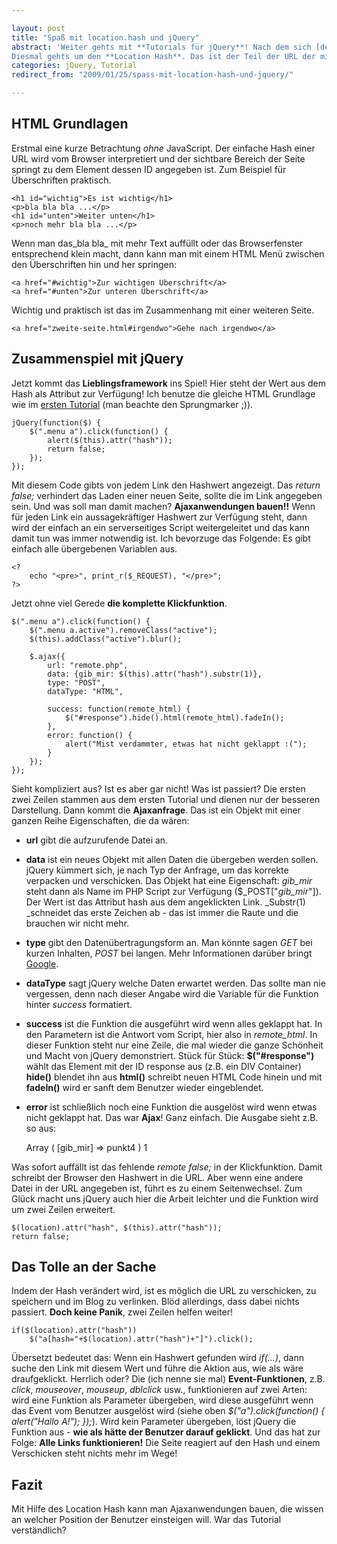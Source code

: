 ```yaml
---

layout: post
title: "Spaß mit location.hash und jQuery"
abstract: 'Weiter gehts mit **Tutorials für jQuery**! Nach dem sich [der erste Teil mit Navigation](http://www.interaktionsdesigner.de/2009/01/24/menu-tutorial-fur-jquery/ "Ein einfaches jQuery Tutorial") beschäftigen sollte, habe ich gemerkt, dass es keinen Sinn macht nur _ein_ Tutorial darüber zu schreiben. Denn so einfach eine simple Liste mit Links auch aussieht; -  umso mehr gibt es darüber zu sagen.  Also wird es eine ganze Reihe Tutorials dazu geben!
Diesmal gehts um den **Location Hash**. Das ist der Teil der URL der mit einer Raute (\#) von der restlichen Adresse getrennt ist. Bekannt von Sprungmakern (interne Seitenverweise) gewinnt er im Zusammenspiel mit neusten JavaScripttechnologien immer mehr an Bedeutung.'
categories: jQuery, Tutorial
redirect_from: "2009/01/25/spass-mit-location-hash-und-jquery/"

---
```


## HTML Grundlagen
Erstmal eine kurze Betrachtung _ohne_ JavaScript. Der einfache Hash einer URL wird vom Browser interpretiert und der sichtbare Bereich der Seite springt zu dem Element dessen ID angegeben ist. Zum Beispiel für Überschriften praktisch.
    
    <h1 id="wichtig">Es ist wichtig</h1>
    <p>bla bla bla ...</p>
    <h1 id="unten">Weiter unten</h1>
    <p>noch mehr bla bla ...</p>

Wenn man das_bla bla_ mit mehr Text auffüllt oder das Browserfenster entsprechend klein macht, dann kann man mit einem HTML Menü zwischen den Überschriften hin und her springen: 
    
    <a href="#wichtig">Zur wichtigen Überschrift</a>
    <a href="#unten">Zur unteren Überschrift</a>

Wichtig und praktisch ist das im Zusammenhang mit einer weiteren Seite.
    
    <a href="zweite-seite.html#irgendwo">Gehe nach irgendwo</a>

## Zusammenspiel mit jQuery
Jetzt kommt das **Lieblingsframework** ins Spiel! Hier steht der Wert aus dem Hash als Attribut zur Verfügung! Ich benutze die gleiche HTML Grundlage wie im [ersten Tutorial](http://www.interaktionsdesigner.de/2009/01/24/menu-tutorial-fur-jquery/#htmlgrundgeruest "HTML Grundgerüst aus dem ersten Tutorial") (man beachte den Sprungmarker ;)).
    
    jQuery(function($) {
        $(".menu a").click(function() {
            alert($(this).attr("hash"));
            return false;
        });
    });

Mit diesem Code gibts von jedem Link den Hashwert angezeigt. Das _return false;_ verhindert das Laden einer neuen Seite, sollte die im Link angegeben sein.
Und was soll man damit machen? **Ajaxanwendungen bauen!!** Wenn für jeden Link ein aussagekräftiger Hashwert zur Verfügung steht, dann wird der einfach an ein serverseitiges Script weitergeleitet und das kann damit tun was immer notwendig ist. Ich bevorzuge das Folgende: Es gibt einfach alle übergebenen Variablen aus.
    
    <?
        echo "<pre>", print_r($_REQUEST), "</pre>";
    ?>

Jetzt ohne viel Gerede **die komplette Klickfunktion**.
    
    $(".menu a").click(function() {
        $(".menu a.active").removeClass("active");
        $(this).addClass("active").blur();
        
        $.ajax({
            url: "remote.php",
            data: {gib_mir: $(this).attr("hash").substr(1)},
            type: "POST",
            dataType: "HTML",
            
            success: function(remote_html) {
                $("#response").hide().html(remote_html).fadeIn();
            },
            error: function() {
                alert("Mist verdammter, etwas hat nicht geklappt :(");
            }
        });
    });

Sieht kompliziert aus? Ist es aber gar nicht! Was ist passiert?
Die ersten zwei Zeilen stammen aus dem ersten Tutorial und dienen nur der besseren Darstellung.
Dann kommt die **Ajaxanfrage**. Das ist ein Objekt mit einer ganzen Reihe Eigenschaften, die da wären:

* **url** gibt die aufzurufende Datei an.
* **data** ist ein neues Objekt mit allen Daten die übergeben werden sollen. jQuery kümmert sich, je nach Typ der Anfrage, um das korrekte verpacken und verschicken.
Das Objekt hat eine Eigenschaft: _gib\_mir_ steht dann als Name im PHP Script zur Verfügung ($\_POST\["_gib\_mir_"\]). Der Wert ist das Attribut hash aus dem angeklickten Link. _Substr(1) _schneidet das erste Zeichen ab - das ist immer die Raute und die brauchen wir nicht mehr.
* **type** gibt den Datenübertragungsform an. Man könnte sagen _GET_ bei kurzen Inhalten, _POST_ bei langen. Mehr Informationen darüber bringt [Google](http://www.google.de/search?q=unterschied+GET+POST "Google kennt auch den Unterschied zwischen GET und POST").
* **dataType** sagt jQuery welche Daten erwartet werden. Das sollte man nie vergessen, denn nach dieser Angabe wird die Variable für die Funktion hinter _success_ formatiert.
* **success** ist die Funktion die ausgeführt wird wenn alles geklappt hat. In den Parametern ist die Antwort vom Script, hier also in _remote\_html_.
In dieser Funktion steht nur eine Zeile, die mal wieder die ganze Schönheit und Macht von jQuery demonstriert. Stück für Stück:
**$("\#response")** wählt das Element mit der ID response aus (z.B. ein DIV Container)
**hide()** blendet ihn aus
**html()** schreibt neuen HTML Code hinein
und mit **fadeIn()** wird er sanft dem Benutzer wieder eingeblendet.
* **error** ist schließlich noch eine Funktion die ausgelöst wird wenn etwas nicht geklappt hat.
Das war **Ajax**! Ganz einfach. Die Ausgabe sieht z.B. so aus: 
    
    Array
    (
        [gib_mir] => punkt4
    )
    1

Was sofort auffällt ist das fehlende _remote false;_ in der Klickfunktion. Damit schreibt der Browser den Hashwert in die URL. Aber wenn eine andere Datei in der URL angegeben ist, führt es zu einem Seitenwechsel. Zum Glück macht uns jQuery auch hier die Arbeit leichter und die Funktion wird um zwei Zeilen erweitert.
    
    $(location).attr("hash", $(this).attr("hash"));
    return false;

## Das Tolle an der Sache
Indem der Hash verändert wird, ist es möglich die URL zu verschicken, zu speichern und im Blog zu verlinken. Blöd allerdings, dass dabei nichts passiert.
**Doch keine Panik**, zwei Zeilen helfen weiter!
    
    if($(location).attr("hash"))
        $("a[hash="+$(location).attr("hash")+"]").click();

Übersetzt bedeutet das: Wenn ein Hashwert gefunden wird _if(...)_, dann suche den Link mit diesem Wert und führe die Aktion aus, wie als wäre draufgeklickt. Herrlich oder?
Die (ich nenne sie mal) **Event-Funktionen**, z.B. _click_, _mouseover_, _mouseup_, _dblclick_ usw., funktionieren auf zwei Arten: wird eine Funktion als Parameter übergeben, wird diese ausgeführt wenn das Event vom Benutzer ausgelöst wird (siehe oben _$("a").click(function() { alert("Hallo A!"); });_). Wird kein Parameter übergeben, löst jQuery die Funktion aus - **wie als hätte der Benutzer darauf geklickt**.
Und das hat zur Folge: **Alle Links funktionieren!** Die Seite reagiert auf den Hash und einem Verschicken steht nichts mehr im Wege!

## Fazit
Mit Hilfe des Location Hash kann man Ajaxanwendungen bauen, die wissen an welcher Position der Benutzer einsteigen will. War das Tutorial verständlich?